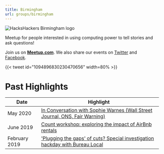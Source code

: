 ```yaml
---
title: Birmingham
url: groups/birmingham
---
```


![HacksHackers Birmingham logo](https://pbs.twimg.com/media/CQfA-OdWoAAP8XO?format=png&name=4096x4096)

Meetup for people interested in using computing power to tell stories and ask questions!

Join us on **[Meetup.com](https://www.meetup.com/Hacks-Hackers-Birmingham/)**. We also share our events on [Twitter](https://twitter.com/HacksHackersBHX) and [Facebook](https://www.facebook.com/HacksHackers).

{{< tweet id="1094896830230470656" width=80% >}}

# Past Highlights

| **Date**  | **Highlight** |  
|-----------|---------------|  
| May 2020 | [In Conversation with Sophie Warnes (Wall Street Journal, ONS, Fair Warning)](https://www.meetup.com/Hacks-Hackers-Birmingham/events/270726298/) |
| June 2019 | [Count workshop: exploring the impact of AirBnb rentals](https://www.meetup.com/Hacks-Hackers-Birmingham/events/261894628/) |   
| February 2019 | ['Plugging the gaps' of cuts? Special investigation hackday with Bureau Local](https://www.meetup.com/Hacks-Hackers-Birmingham/events/258787577/) |
